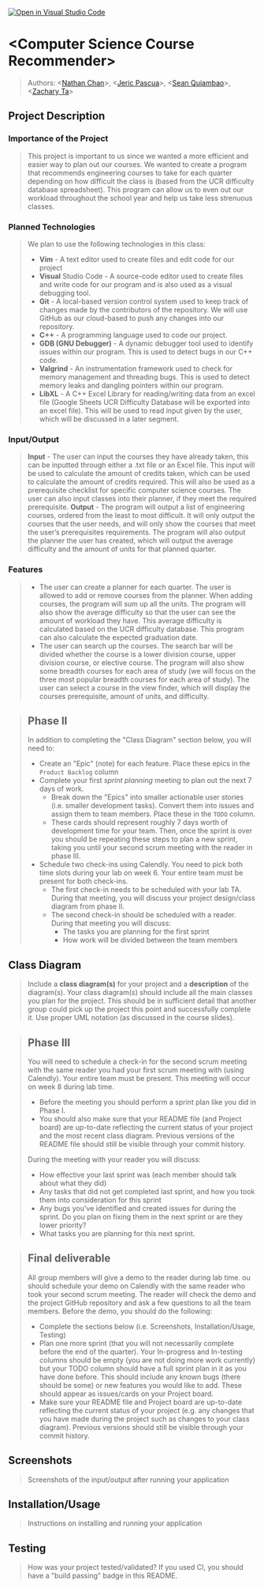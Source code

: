 [![Open in Visual Studio Code](https://classroom.github.com/assets/open-in-vscode-c66648af7eb3fe8bc4f294546bfd86ef473780cde1dea487d3c4ff354943c9ae.svg)](https://classroom.github.com/online_ide?assignment_repo_id=8862854&assignment_repo_type=AssignmentRepo)

# \<Computer Science Course Recommender\>
 
 > Authors: \<[Nathan Chan](https://github.com/nchannoob)\>, \<[Jeric Pascua](https://github.com/jericj)>, \<[Sean Quiambao](https://github.com/toastmeal)>, \<[Zachary Ta](https://github.com/ZacharyTa)>

## Project Description
### Importance of the Project
 > This project is important to us since we wanted a more efficient and easier way to plan out our courses. We wanted to create a program that recommends engineering courses to take for each quarter depending on how difficult the class is (based from the UCR difficulty database spreadsheet). This program can allow us to even out our workload throughout the school year and help us take less strenuous classes.
### Planned Technologies
 > We plan to use the following technologies in this class:
 > * **Vim** - A text editor used to create files and edit code for our project
 > * **Visual** Studio Code - A source-code editor used to create files and write code for our program and is also used as a visual debugging tool.
 > * **Git** - A local-based version control system used to keep track of changes made by the contributors of the repository. We will use GitHub as our cloud-based to push any changes into our repository.
 > * **C++** - A programming language used to code our project.
 > * **GDB (GNU Debugger)** - A dynamic debugger tool used to identify issues within our program. This is used to detect bugs in our C++ code.
 > * **Valgrind** - An instrumentation framework used to check for memory management and threading bugs. This is used to detect memory leaks and dangling pointers within our program.
 > * **LibXL** - A C++ Excel Library for reading/writing data from an excel file (Google Sheets UCR Difficulty Database will be exported into an excel file). This will be used to read input given by the user, which will be discussed in a later segment.
### Input/Output
 > **Input** - The user can input the courses they have already taken, this can be inputted through either a .txt file or an Excel file. This input will be used to calculate the amount of credits taken, which can be used to calculate the amount of credits required. This will also be used as a prerequisite checklist for specific computer science courses. The user can also input classes into their planner, if they meet the required prerequisite.
 > **Output** - The program will output a list of engineering courses, ordered from the least to most difficult. It will only output the courses that the user needs, and will only show the courses that meet the user’s prerequisites requirements. The program will also output the planner the user has created, which will output the average difficulty and the amount of units for that planned quarter.
### Features
 > * The user can create a planner for each quarter. The user is allowed to add or remove courses from the planner. When adding courses, the program will sum up all the units. The program will also show the average difficulty so that the user can see the amount of workload they have. This average difficulty is calculated based on the UCR difficulty database. This program can also calculate the expected graduation date.
 > * The user can search up the courses. The search bar will be divided whether the course is a lower division course, upper division course, or elective course. The program will also show some breadth courses for each area of study (we will focus on the three most popular breadth courses for each area of study). The user can select a course in the view finder, which will display the courses prerequisite, amount of units, and difficulty.

 > ## Phase II
 > In addition to completing the "Class Diagram" section below, you will need to:
 > * Create an "Epic" (note) for each feature. Place these epics in the `Product Backlog` column
 > * Complete your first *sprint planning* meeting to plan out the next 7 days of work.
 >   * Break down the "Epics" into smaller actionable user stories (i.e. smaller development tasks). Convert them into issues and assign them to team members. Place these in the `TODO` column.
 >   * These cards should represent roughly 7 days worth of development time for your team. Then, once the sprint is over you should be repeating these steps to plan a new sprint, taking you until your second scrum meeting with the reader in phase III.
 > * Schedule two check-ins using Calendly. You need to pick both time slots during your lab on week 6. Your entire team must be present for both check-ins.
 >   * The first check-in needs to be scheduled with your lab TA. During that meeting, you will discuss your project design/class diagram from phase II.
 >   * The second check-in should be scheduled with a reader. During that meeting you will discuss:
 >     * The tasks you are planning for the first sprint
 >     * How work will be divided between the team members
## Class Diagram
 > Include a **class diagram(s)** for your project and a **description** of the diagram(s). Your class diagram(s) should include all the main classes you plan for the project. This should be in sufficient detail that another group could pick up the project this point and successfully complete it. Use proper UML notation (as discussed in the course slides).
 
 > ## Phase III
 > You will need to schedule a check-in for the second scrum meeting with the same reader you had your first scrum meeting with (using Calendly). Your entire team must be present. This meeting will occur on week 8 during lab time.
 > * Before the meeting you should perform a sprint plan like you did in Phase I.
 > * You should also make sure that your README file (and Project board) are up-to-date reflecting the current status of your project and the most recent class diagram. Previous versions of the README file should still be visible through your commit history.
> 
> During the meeting with your reader you will discuss: 
 > * How effective your last sprint was (each member should talk about what they did)
 > * Any tasks that did not get completed last sprint, and how you took them into consideration for this sprint
 > * Any bugs you've identified and created issues for during the sprint. Do you plan on fixing them in the next sprint or are they lower priority?
 > * What tasks you are planning for this next sprint.

 
 > ## Final deliverable
 > All group members will give a demo to the reader during lab time. ou should schedule your demo on Calendly with the same reader who took your second scrum meeting. The reader will check the demo and the project GitHub repository and ask a few questions to all the team members. 
 > Before the demo, you should do the following:
 > * Complete the sections below (i.e. Screenshots, Installation/Usage, Testing)
 > * Plan one more sprint (that you will not necessarily complete before the end of the quarter). Your In-progress and In-testing columns should be empty (you are not doing more work currently) but your TODO column should have a full sprint plan in it as you have done before. This should include any known bugs (there should be some) or new features you would like to add. These should appear as issues/cards on your Project board.
 > * Make sure your README file and Project board are up-to-date reflecting the current status of your project (e.g. any changes that you have made during the project such as changes to your class diagram). Previous versions should still be visible through your commit history. 
 
 ## Screenshots
 > Screenshots of the input/output after running your application
 ## Installation/Usage
 > Instructions on installing and running your application
 ## Testing
 > How was your project tested/validated? If you used CI, you should have a "build passing" badge in this README.
 

